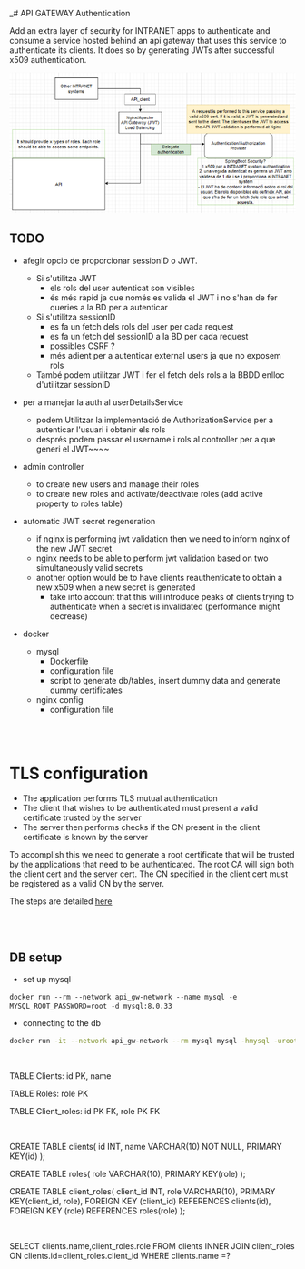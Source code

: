 _# API GATEWAY Authentication

Add an extra layer of security for INTRANET apps to authenticate and consume a service hosted behind an api gateway that uses this service to authenticate its clients. It does so by generating JWTs after successful x509 authentication.

![Architecture](docs/architecture.PNG)


## TODO
- afegir opcio de proporcionar sessionID o JWT.
  - Si s'utilitza JWT 
    - els rols del user autenticat son visibles
    - és més ràpid ja que només es valida el JWT i no s'han de fer queries a la BD per a autenticar
  - Si s'utilitza sessionID
    - es fa un fetch dels rols del user per cada request
    - es fa un fetch del sessionID a la BD per cada request
    - possibles CSRF ?
    - més adient per a autenticar external users ja que no exposem rols
  - També podem utilitzar JWT i fer el fetch dels rols a la BBDD enlloc d'utilitzar sessionID

- per a manejar la auth al userDetailsService
  - podem Utilitzar la implementació de AuthorizationService per a autenticar l'usuari i obtenir els rols
  - després podem passar el username i rols al controller per a que generi el JWT~~~~

- admin controller
  - to create new users and manage their roles
  - to create new roles and activate/deactivate roles (add active property to roles table)

- automatic JWT secret regeneration
  - if nginx is performing jwt validation then we need to inform nginx of the new JWT secret
  - nginx needs to be able to perform jwt validation based on two simultaneously valid secrets
  - another option would be to have clients reauthenticate to obtain a new x509 when a new secret is generated 
    - take into account that this will introduce peaks of clients trying to authenticate when a secret is invalidated (performance might decrease)
  
- docker 
  - mysql
    - Dockerfile 
    - configuration file
    - script to generate db/tables, insert dummy data and generate dummy certificates
  - nginx config
    - configuration file


<br><br>

# TLS configuration

- The application performs TLS mutual authentication
- The client that wishes to be authenticated must present a valid certificate trusted by the server
- The server then performs checks if the CN present in the client certificate is known by the server

To accomplish this we need to generate a root certificate that will be trusted by the applications that need to be authenticated. The root CA will sign both the client cert and the server cert. The CN specified in the client cert must be registered as a valid CN by the server.

The steps are detailed [here](docs/tls_configuration.md)

<br><br>

## DB setup
- set up mysql
```shell
docker run --rm --network api_gw-network --name mysql -e MYSQL_ROOT_PASSWORD=root -d mysql:8.0.33
```
- connecting to the db
```sh
docker run -it --network api_gw-network --rm mysql mysql -hmysql -uroot -p
```
<br>

TABLE Clients: id PK, name

TABLE Roles: role PK

TABLE Client_roles: id PK FK, role PK FK

<br>

CREATE TABLE clients(
  id INT, 
  name VARCHAR(10) NOT NULL,
  PRIMARY KEY(id)
);

CREATE TABLE roles(
  role VARCHAR(10),
  PRIMARY KEY(role)
);

CREATE TABLE client_roles(
  client_id INT,
  role VARCHAR(10),
  PRIMARY KEY(client_id, role),
  FOREIGN KEY (client_id) REFERENCES clients(id),
  FOREIGN KEY (role) REFERENCES roles(role)
);

<br>

SELECT clients.name,client_roles.role FROM clients INNER JOIN client_roles ON clients.id=client_roles.client_id WHERE clients.name =?

